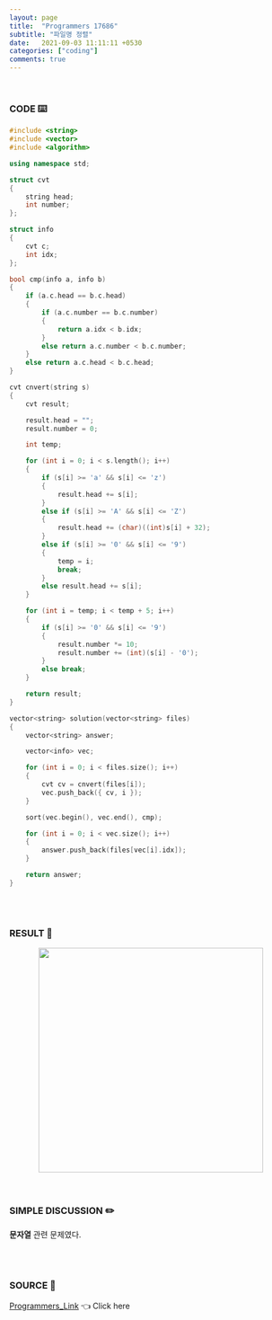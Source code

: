 ```yaml
---
layout: page
title:  "Programmers 17686"
subtitle: "파일명 정렬"
date:   2021-09-03 11:11:11 +0530
categories: ["coding"]
comments: true
---
```


<br>

### CODE ⌨️

```c++
#include <string>
#include <vector>
#include <algorithm>

using namespace std;

struct cvt
{
	string head;
	int number;
};

struct info
{
	cvt c;
	int idx;
};

bool cmp(info a, info b)
{
	if (a.c.head == b.c.head)
	{
		if (a.c.number == b.c.number)
		{
			return a.idx < b.idx;
		}
		else return a.c.number < b.c.number;
	}
	else return a.c.head < b.c.head;
}

cvt cnvert(string s)
{
	cvt result;

	result.head = "";
	result.number = 0;

	int temp;

	for (int i = 0; i < s.length(); i++)
	{
		if (s[i] >= 'a' && s[i] <= 'z')
		{
			result.head += s[i];
		}
		else if (s[i] >= 'A' && s[i] <= 'Z')
		{
			result.head += (char)((int)s[i] + 32);
		}
		else if (s[i] >= '0' && s[i] <= '9')
		{
			temp = i;
			break;
		}
		else result.head += s[i];
	}

	for (int i = temp; i < temp + 5; i++)
	{
		if (s[i] >= '0' && s[i] <= '9')
		{
			result.number *= 10;
			result.number += (int)(s[i] - '0');
		}
		else break;
	}

	return result;
}

vector<string> solution(vector<string> files)
{
	vector<string> answer;

	vector<info> vec;

	for (int i = 0; i < files.size(); i++)
	{
		cvt cv = cnvert(files[i]);
		vec.push_back({ cv, i });
	}

	sort(vec.begin(), vec.end(), cmp);

	for (int i = 0; i < vec.size(); i++)
	{
		answer.push_back(files[vec[i].idx]);
	}

	return answer;
}
```  

<br>
<br>

### RESULT 💛

<img src="{{ '/assets/programmers/p17686r.jpg' }}" style="width: 400px; height: auto; margin-left: auto; margin-right: auto; display: block;">  

<br>
<br>

### SIMPLE DISCUSSION ✏️

**문자열** 관련 문제였다.  

<br>
<br>

### SOURCE 💎

[Programmers_Link][link] 👈 Click here  

<br>

<script src="https://utteranc.es/client.js"
        repo="DCherish/DCherish.github.io"
        issue-term="pathname"
        theme="boxy-light"
        crossorigin="anonymous"
        async>
</script>

[link]: https://programmers.co.kr/learn/courses/30/lessons/17686